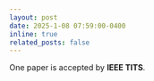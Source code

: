 ```yaml
---
layout: post
date: 2025-1-08 07:59:00-0400
inline: true
related_posts: false
---
```


One paper is accepted by **IEEE TITS**.